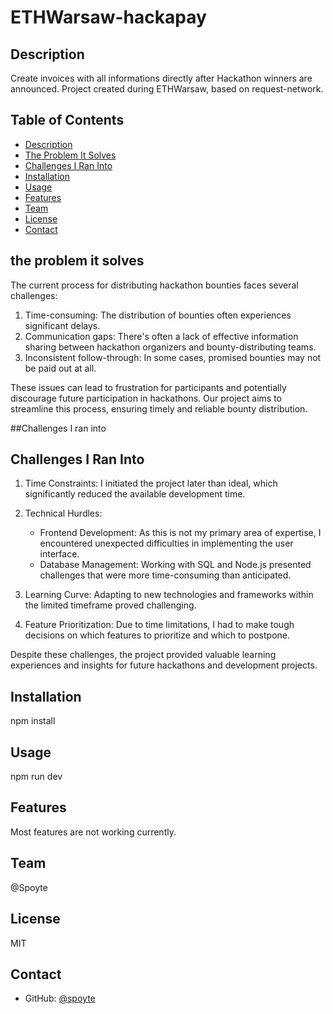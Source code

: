 # ETHWarsaw-hackapay

## Description
Create invoices with all informations directly after Hackathon winners are announced.
Project created during ETHWarsaw, based on request-network.

## Table of Contents
- [Description](#description)
- [The Problem It Solves](#the-problem-it-solves)
- [Challenges I Ran Into](#challenges-i-ran-into)
- [Installation](#installation)
- [Usage](#usage)
- [Features](#features)
- [Team](#team)
- [License](#license)
- [Contact](#contact)

## the problem it solves

The current process for distributing hackathon bounties faces several challenges:

1. Time-consuming: The distribution of bounties often experiences significant delays.
2. Communication gaps: There's often a lack of effective information sharing between hackathon organizers and bounty-distributing teams.
3. Inconsistent follow-through: In some cases, promised bounties may not be paid out at all.

These issues can lead to frustration for participants and potentially discourage future participation in hackathons. Our project aims to streamline this process, ensuring timely and reliable bounty distribution.

##Challenges I ran into

## Challenges I Ran Into

1. Time Constraints: I initiated the project later than ideal, which significantly reduced the available development time.

2. Technical Hurdles: 
   - Frontend Development: As this is not my primary area of expertise, I encountered unexpected difficulties in implementing the user interface.
   - Database Management: Working with SQL and Node.js presented challenges that were more time-consuming than anticipated.

3. Learning Curve: Adapting to new technologies and frameworks within the limited timeframe proved challenging.

4. Feature Prioritization: Due to time limitations, I had to make tough decisions on which features to prioritize and which to postpone.

Despite these challenges, the project provided valuable learning experiences and insights for future hackathons and development projects.

## Installation

npm install

## Usage

npm run dev

## Features

Most features are not working currently.

## Team

@Spoyte

## License

MIT

## Contact
- GitHub: [@spoyte](https://github.com/spoyte)
